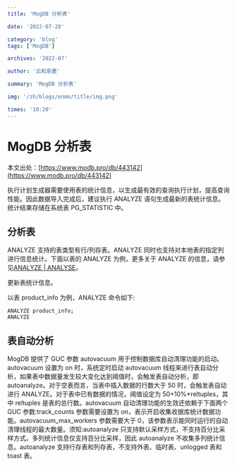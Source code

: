 ```yaml
---
title: 'MogDB 分析表'

date: '2022-07-28'

category: 'blog'
tags: ['MogDB']

archives: '2022-07'

author: '云和恩墨'

summary: 'MogDB 分析表'

img: '/zh/blogs/enmo/title/img.png'

times: '10:20'
---
```


# MogDB 分析表

本文出处：[https://www.modb.pro/db/443142](https://www.modb.pro/db/443142)

执行计划生成器需要使用表的统计信息，以生成最有效的查询执行计划，提高查询性能。因此数据导入完成后，建议执行 ANALYZE 语句生成最新的表统计信息。统计结果存储在系统表 PG_STATISTIC 中。

## 分析表

ANALYZE 支持的表类型有行/列存表。ANALYZE 同时也支持对本地表的指定列进行信息统计。下面以表的 ANALYZE 为例，更多关于 ANALYZE 的信息，请参见[ANALYZE | ANALYSE](https://docs.mogdb.io/zh/mogdb/v3.0/ANALYZE-ANALYSE)。

更新表统计信息。

以表 product_info 为例，ANALYZE 命令如下:

```
ANALYZE product_info;
ANALYZE
```

## 表自动分析

MogDB 提供了 GUC 参数 autovacuum 用于控制数据库自动清理功能的启动。autovacuum 设置为 on 时，系统定时启动 autovacuum 线程来进行表自动分析，如果表中数据量发生较大变化达到阈值时，会触发表自动分析，即 autoanalyze。对于空表而言，当表中插入数据的行数大于 50 时，会触发表自动进行 ANALYZE。对于表中已有数据的情况，阈值设定为 50+10%\*reltuples，其中 reltuples 是表的总行数。autovacuum 自动清理功能的生效还依赖于下面两个 GUC 参数:track_counts 参数需要设置为 on，表示开启收集收据库统计数据功能。autovacuum_max_workers 参数需要大于 0，该参数表示能同时运行的自动清理线程的最大数量。须知:autoanalyze 只支持默认采样方式，不支持百分比采样方式。多列统计信息仅支持百分比采样，因此 autoanalyze 不收集多列统计信息。autoanalyze 支持行存表和列存表，不支持外表、临时表、unlogged 表和 toast 表。
